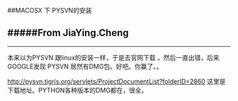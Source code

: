 ##MACOSX 下 PYSVN的安装

#####From JiaYing.Cheng
---

---

本来以为PYSVN 跟linux的安装一样，于是去官网下载 ，然后一直出错，后来GOOGLE发现 PYSVN 居然有DMG包。好吧。你赢了。。

http://pysvn.tigris.org/servlets/ProjectDocumentList?folderID=2860 这里是下载地址。PYTHON各种版本的DMG都在，很全。
